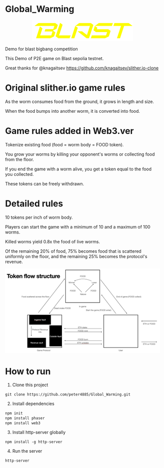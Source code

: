 # Global_Warming

<p align="center"><img src="readme_img/BLASTbrandkit.png"></p>

Demo for blast bigbang competition 

This Demo of P2E game on Blast sepolia testnet.

Great thanks for @knagaitsev https://github.com/knagaitsev/slither.io-clone

# Original slither.io game rules
As the worm consumes food from the ground, it grows in length and size.

When the food bumps into another worm, it is converted into food.

# Game rules added in Web3.ver
Tokenize existing food (food = worm body = FOOD token).

You grow your worms by killing your opponent's worms or collecting food from the floor.

If you end the game with a worm alive, you get a token equal to the food you collected.

These tokens can be freely withdrawn.

# Detailed rules
10 tokens per inch of worm body.

Players can start the game with a minimum of 10 and a maximum of 100 worms.

Killed worms yield 0.8x the food of live worms.

Of the remaining 20% of food, 75% becomes food that is scattered uniformly on the floor, and the remaining 25% becomes the protocol's revenue.

![alt text](./readme_img/Token_flow.png)

# How to run
1. Clone this project

```
git clone https://github.com/peter4885/Global_Warming.git
```

2. Install dependencies

```
npm init
npm install phaser
npm install web3
```

3. Install http-server globally

```
npm install -g http-server
```

4. Run the server

```
http-server
```

